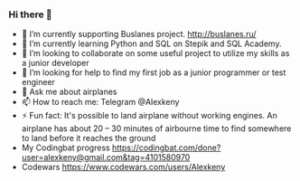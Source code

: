 ### Hi there 👋

- 🔭 I’m currently supporting Buslanes project. http://buslanes.ru/
- 🌱 I’m currently learning Python and SQL on Stepik and SQL Academy.
- 👯 I’m looking to collaborate on some useful project to utilize my skills as a junior developer
- 🤔 I’m looking for help to find my first job as a junior programmer or test engineer
- 💬 Ask me about airplanes
- 📫 How to reach me: Telegram @Alexkeny
- ⚡ Fun fact: It's possible to land airplane without working engines. An airplane has about 20 – 30 minutes of airbourne time to find somewhere to land before it reaches the ground
- My Codingbat progress https://codingbat.com/done?user=alexkeny@gmail.com&tag=4101580970
- Codewars https://www.codewars.com/users/Alexkeny
